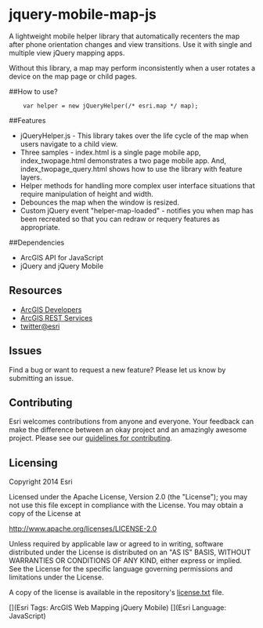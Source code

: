 jquery-mobile-map-js
=================

A lightweight mobile helper library that automatically recenters the map after phone orientation changes and view transitions. Use it with single and multiple view jQuery mapping apps.

Without this library, a map may perform inconsistently when a user rotates a device on the map page or child pages. 

##How to use?

		var helper = new jQueryHelper(/* esri.map */ map);
		
##Features

* jQueryHelper.js - This library takes over the life cycle of the map when users navigate to a child view. 
* Three samples - index.html is a single page mobile app, index_twopage.html demonstrates a two page mobile app. And, index_twopage_query.html shows how to use the library with feature layers.
* Helper methods for handling more complex user interface situations that require manipulation of height and width.
* Debounces the map when the window is resized.
* Custom jQuery event "helper-map-loaded" - notifies you when map has been recreated so that you can redraw or requery features as appropriate.


##Dependencies
* ArcGIS API for JavaScript
* jQuery and jQuery Mobile

## Resources

* [ArcGIS Developers](http://developers.arcgis.com)
* [ArcGIS REST Services](http://resources.arcgis.com/en/help/arcgis-rest-api/)
* [twitter@esri](http://twitter.com/esri)

## Issues

Find a bug or want to request a new feature?  Please let us know by submitting an issue.

## Contributing

Esri welcomes contributions from anyone and everyone. Your feedback can make the difference between an okay project and an amazingly awesome project. Please see our [guidelines for contributing](https://github.com/esri/contributing).


## Licensing
Copyright 2014 Esri

Licensed under the Apache License, Version 2.0 (the "License");
you may not use this file except in compliance with the License.
You may obtain a copy of the License at

   http://www.apache.org/licenses/LICENSE-2.0

Unless required by applicable law or agreed to in writing, software
distributed under the License is distributed on an "AS IS" BASIS,
WITHOUT WARRANTIES OR CONDITIONS OF ANY KIND, either express or implied.
See the License for the specific language governing permissions and
limitations under the License.

A copy of the license is available in the repository's [license.txt]( license.txt) file.

[](Esri Tags: ArcGIS Web Mapping jQuery Mobile)
[](Esri Language: JavaScript)


